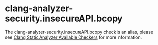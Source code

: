 clang-analyzer-security.insecureAPI.bcopy
=========================================

The clang-analyzer-security.insecureAPI.bcopy check is an alias, please
see
[Clang Static Analyzer Available Checkers](https://clang.llvm.org/docs/analyzer/checkers.html#security-insecureapi-bcopy)
for more information.
